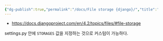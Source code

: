 ```yaml
---
{"dg-publish":true,"permalink":"/docs/File storage {django}/","title":"File storage {django}"}
---
```


- https://docs.djangoproject.com/en/4.2/topics/files/#file-storage

settings.py 안에 `STORAGES` 값을 지정하는 것으로 커스텀이 가능하다.
